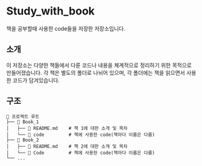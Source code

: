 # Study_with_book
책을 공부할때 사용한 code들을 저장한 저장소입니다.

## 소개
이 저장소는 다양한 책들에서 다룬 코드나 내용을 체계적으로 정리하기 위한 목적으로 만들어졌습니다. 각 책은 별도의 폴더로 나뉘어 있으며, 각 폴더에는 책을 읽으면서 사용한 코드가 담겨있습니다.

## 구조
```
📂 프로젝트 루트
├── 📂 Book_1
│   ├── 📜 README.md    # 책 1에 대한 소개 및 목차
│   └── 📂 code         # 책에 사용한 code(책마다 이름은 다름)
├── 📂 Book_2
│   ├── 📜 README.md    # 책 2에 대한 소개 및 목차
│   └── 📂 Code         # 책에 사용한 code(책마다 이름은 다름)
└── ...
```